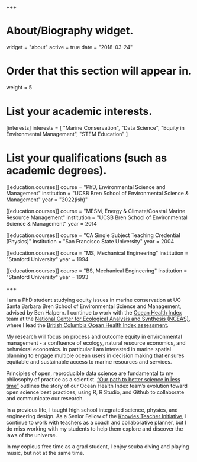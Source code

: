 +++
# About/Biography widget.
widget = "about"
active = true
date = "2018-03-24"

# Order that this section will appear in.
weight = 5

# List your academic interests.
[interests]
  interests = [
    "Marine Conservation",
    "Data Science",
    "Equity in Environmental Management",
    "STEM Education"
  ]

# List your qualifications (such as academic degrees).
[[education.courses]]
  course = "PhD, Environmental Science and Management"
  institution = "UCSB Bren School of Environmental Science & Management"
  year = "2022(ish)"

[[education.courses]]
  course = "MESM, Energy & Climate/Coastal Marine Resource Management"
  institution = "UCSB Bren School of Environmental Science & Management"
  year = 2014

[[education.courses]]
  course = "CA Single Subject Teaching Credential (Physics)"
  institution = "San Francisco State University"
  year = 2004

[[education.courses]]
  course = "MS, Mechanical Engineering"
  institution = "Stanford University"
  year = 1994
  
[[education.courses]]
  course = "BS, Mechanical Engineering"
  institution = "Stanford University"
  year = 1993
  
+++

<!--
# About Me
-->
I am a PhD student studying equity issues in marine conservation at UC Santa Barbara Bren School of Environmental Science and Management, advised by Ben Halpern.  I continue to work with the [Ocean Health Index](www.ohi-science.org) team at the [National Center for Ecological Analysis and Synthesis (NCEAS)](www.nceas.ucsb.edu), where I lead the [British Columbia Ocean Health Index assessment](http://www.ohibc.org).

My research will focus on process and outcome equity in environmental management - a confluence of ecology, natural resource economics, and behavioral economics.  In particular I am interested in marine spatial planning to engage multiple ocean users in decision making that ensures equitable and sustainable access to marine resources and services.

Principles of open, reproducible data science are fundamental to my philosophy of practice as a scientist.  [“Our path to better science in less time”](https://www.nature.com/articles/s41559-017-0160) outlines the story of our Ocean Health Index team’s evolution toward open science best practices, using R, R Studio, and Github to collaborate and communicate our research. 

In a previous life, I taught high school integrated science, physics, and engineering design.  As a Senior Fellow of the [Knowles Teacher Initiative](https://knowlesteachers.org/), I continue to work with teachers as a coach and collaborative planner, but I do miss working with my students to help them explore and discover the laws of the universe. 

In my copious free time as a grad student, I enjoy scuba diving and playing music, but not at the same time.
